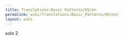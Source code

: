 ```yaml
---
title: Translations:Basic Patterns/85/en
permalink: wiki/Translations:Basic_Patterns/85/en/
layout: wiki
---
```


solo 2
